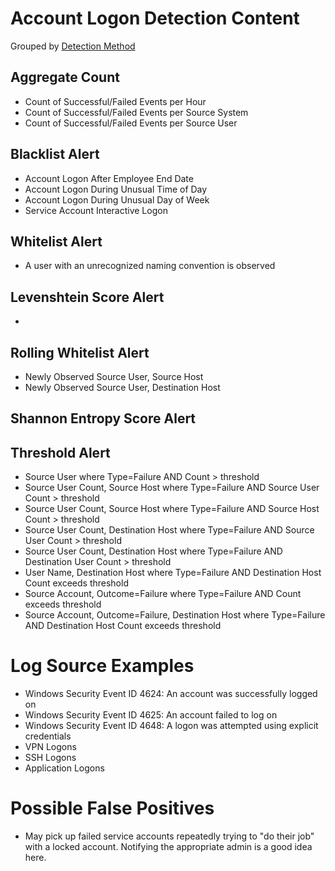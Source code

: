 # Account Logon Detection Content

Grouped by [Detection Method](/Detection-Methods.md)


## Aggregate Count
- Count of Successful/Failed Events per Hour
- Count of Successful/Failed Events per Source System
- Count of Successful/Failed Events per Source User


## Blacklist Alert
- Account Logon After Employee End Date
- Account Logon During Unusual Time of Day
- Account Logon During Unusual Day of Week
- Service Account Interactive Logon


## Whitelist Alert
- A user with an unrecognized naming convention is observed


## Levenshtein Score Alert
- 


## Rolling Whitelist Alert
- Newly Observed Source User, Source Host
- Newly Observed Source User, Destination Host


## Shannon Entropy Score Alert


## Threshold Alert
- Source User where Type=Failure AND Count > threshold
- Source User Count, Source Host where Type=Failure AND Source User Count > threshold
- Source User Count, Source Host where Type=Failure AND Source Host Count > threshold
- Source User Count, Destination Host where Type=Failure AND Source User Count > threshold
- Source User Count, Destination Host where Type=Failure AND Destination User Count > threshold
- User Name, Destination Host where Type=Failure AND Destination Host Count exceeds threshold
- Source Account, Outcome=Failure where Type=Failure AND Count exceeds threshold
- Source Account, Outcome=Failure, Destination Host where Type=Failure AND Destination Host Count exceeds threshold


# Log Source Examples
- Windows Security Event ID 4624: An account was successfully logged on
- Windows Security Event ID 4625: An account failed to log on
- Windows Security Event ID 4648: A logon was attempted using explicit credentials
- VPN Logons
- SSH Logons
- Application Logons


# Possible False Positives
- May pick up failed service accounts repeatedly trying to "do their job" with a locked account. Notifying the appropriate admin is a good idea here.
